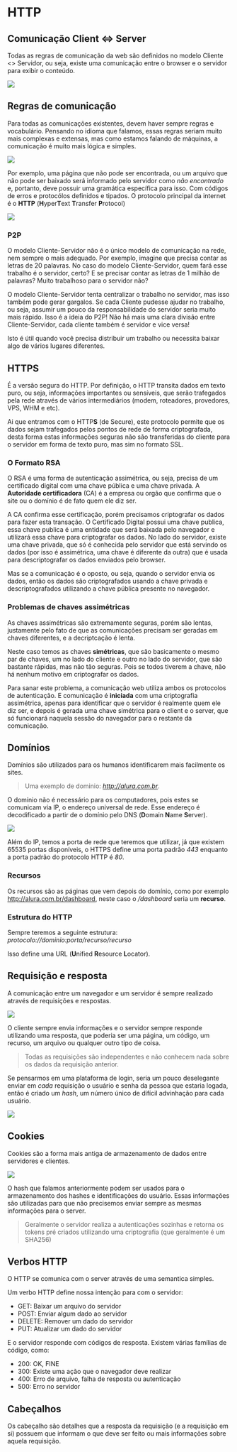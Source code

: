# HTTP

## Comunicação Client <=> Server

Todas as regras de comunicação da web são definidos no modelo Cliente <> Servidor, ou seja, existe uma comunicação entre o browser e o servidor para exibir o conteúdo.

![](https://s3.amazonaws.com/caelum-online-public/http/http-cliente_servidor.png)

## Regras de comunicação

Para todas as comunicações existentes, devem haver sempre regras e vocabulário. Pensando no idioma que falamos, essas regras seriam muito mais complexas e extensas, mas como estamos falando de máquinas, a comunicação é muito mais lógica e simples.

![](https://s3.amazonaws.com/caelum-online-public/http/http-cliente_servidor-regras.png)

Por exemplo, uma página que não pode ser encontrada, ou um arquivo que não pode ser baixado será informado pelo servidor como _não encontrado_ e, portanto, deve possuir uma gramática específica para isso. Com códigos de erros e protocólos definidos e tipados. O protocolo principal da internet é o __HTTP__ (**H**yper**T**ext **T**ransfer **P**rotocol)

![](https://s3.amazonaws.com/caelum-online-public/http/http-cliente-servidor-protocolo.png)

### P2P

O modelo Cliente-Servidor não é o único modelo de comunicação na rede, nem sempre o mais adequado. Por exemplo, imagine que precisa contar as letras de 20 palavras. No caso do modelo Cliente-Servidor, quem fará esse trabalho é o servidor, certo? E se precisar contar as letras de 1 milhão de palavras? Muito trabalhoso para o servidor não?

O modelo Cliente-Servidor tenta centralizar o trabalho no servidor, mas isso também pode gerar gargalos. Se cada Cliente pudesse ajudar no trabalho, ou seja, assumir um pouco da responsabilidade do servidor seria muito mais rápido. Isso é a ideia do P2P! Não há mais uma clara divisão entre Cliente-Servidor, cada cliente também é servidor e vice versa!

Isto é útil quando você precisa distribuir um trabalho ou necessita baixar algo de vários lugares diferentes.

## HTTPS

É a versão segura do HTTP. Por definição, o HTTP transita dados em texto puro, ou seja, informações importantes ou sensíveis, que serão trafegados pela rede através de vários intermediários (modem, roteadores, provedores, VPS, WHM e etc).

Ai que entramos com o HTTP**S** (de Secure), este protocolo permite que os dados sejam trafegados pelos pontos de rede de forma criptografada, desta forma estas informações seguras não são transferidas do cliente para o servidor em forma de texto puro, mas sim no formato SSL.

### O Formato RSA

O RSA é uma forma de autenticação assimétrica, ou seja, precisa de um certificado digital com uma chave pública e uma chave privada. A **Autoridade certificadora** (CA) é a empresa ou orgão que confirma que o site ou o domínio é de fato quem ele diz ser.

A CA confirma esse certificação, porém precisamos criptografar os dados para fazer esta transação. O Certificado Digital possui uma chave publica, essa chave publica é uma entidade que será baixada pelo navegador e utilizará essa chave para criptografar os dados. No lado do servidor, existe uma chave privada, que só é conhecida pelo servidor que está servindo os dados (por isso é assimétrica, uma chave é diferente da outra) que é usada para descriptografar os dados enviados pelo browser.

Mas se a comunicação é o oposto, ou seja, quando o servidor envia os dados, então os dados são criptografados usando a chave privada e descriptografados utilizando a chave pública presente no navegador.

### Problemas de chaves assimétricas

As chaves assimétricas são extremamente seguras, porém são lentas, justamente pelo fato de que as comunicações precisam ser geradas em chaves diferentes, e a decriptcação é lenta.

Neste caso temos as chaves **simétricas**, que são basicamente o mesmo par de chaves, um no lado do cliente e outro no lado do servidor, que são bastante rápidas, mas não tão seguras. Pois se todos tiverem a chave, não há nenhum motivo em criptografar os dados.

Para sanar este problema, a comunicação web utiliza ambos os protocolos de autenticação. E comunicação é __iniciada__ com uma criptografia assimétrica, apenas para identificar que o servidor é realmente quem ele diz ser, e depois é gerada uma chave simétrica para o client e o server, que só funcionará naquela sessão do navegador para o restante da comunicação.

## Domínios

Domínios são utilizados para os humanos identificarem mais facilmente os sites.

> Uma exemplo de dominio: _http://alura.com.br_.

O domínio não é necessário para os computadores, pois estes se comunicam via IP, o endereço universal de rede. Esse endereço é decodificado a partir de o domínio pelo DNS (**D**omain **N**ame **S**erver).

![](https://s3.amazonaws.com/caelum-online-public/http/domain-hierarquia.png)

Além do IP, temos a porta de rede que teremos que utilizar, já que existem 65535 portas disponíveis, o HTTPS define uma porta padrão _443_ enquanto a porta padrão do protocolo HTTP é _80_.

### Recursos

Os recursos são as páginas que vem depois do domínio, como por exemplo http://alura.com.br/dashboard, neste caso o _/dashboard_ seria um **recurso**.

### Estrutura do HTTP

Sempre teremos a seguinte estrutura: _protocolo://dominio:porta/recurso/recurso_

Isso define uma URL (**U**nified **R**esource **L**ocator).

## Requisição e resposta

A comunicação entre um navegador e um servidor é sempre realizado através de requisições e respostas.

![](https://s3.amazonaws.com/caelum-online-public/http/alura-request-response.png)

O cliente sempre envia informações e o servidor sempre responde utilizando uma resposta, que poderia ser uma página, um código, um recurso, um arquivo ou qualquer outro tipo de coisa.

> Todas as requisições são independentes e não conhecem nada sobre os dados da requisição anterior.

Se pensarmos em uma plataforma de login, seria um pouco deselegante enviar em _cada_ requisição o usuário e senha da pessoa que estaria logada, então é criado um _hash_, um número único de difícil advinhação para cada usuário.

![](https://s3.amazonaws.com/caelum-online-public/http/alura-req-res-cookie.png)

## Cookies

Cookies são a forma mais antiga de armazenamento de dados entre servidores e clientes.

![](https://s3.amazonaws.com/caelum-online-public/http/alura-cookie-navegador.png)

O hash que falamos anteriormente podem ser usados para o armazenamento dos hashes e identificações do usuário. Essas informações são utilizadas para que não precisemos enviar sempre as mesmas informações para o server.

> Geralmente o servidor realiza a autenticações sozinhas e retorna os tokens pré criados utilizando uma criptografia (que geralmente é um SHA256)

## Verbos HTTP

O HTTP se comunica com o server através de uma semantica simples.

Um verbo HTTP define nossa intenção para com o servidor:

- GET: Baixar um arquivo do servidor
- POST: Enviar algum dado ao servidor
- DELETE: Remover um dado do servidor
- PUT: Atualizar um dado do servidor

E o servidor responde com códigos de resposta. Existem várias famílias de código, como:

- 200: OK, FINE
- 300: Existe uma ação que o navegador deve realizar
- 400: Erro de arquivo, falha de resposta ou autenticação
- 500: Erro no servidor

## Cabeçalhos

Os cabeçalho são detalhes que a resposta da requisição (e a requisição em si) possuem que informam o que deve ser feito ou mais informações sobre aquela requisição.
